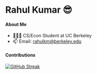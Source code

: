 # Rahul Kumar 😎

#### About Me 
- 🧑🏽‍🎓 CS/Econ Student at UC Berkeley
- 📫 Email: rahulkm@berkeley.edu

#### Contributions
  
[![GitHub Streak](https://github-readme-streak-stats.herokuapp.com?user=rahul7932&theme=github-dark&date_format=M%20j%5B%2C%20Y%5D)](https://git.io/streak-stats)
